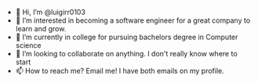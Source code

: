 - 👋 Hi, I’m @luigirr0103
- 👀 I’m interested in becoming a software engineer for a great company to learn and grow.
- 🌱 I’m currently in college for pursuing bachelors degree in Computer science
- 💞️ I’m looking to collaborate on anything.  I don't really know where to start
- 📫 How to reach me? Email me! I have both emails on my profile. 

<!---
luigirr0103/luigirr0103 is a ✨ special ✨ repository because its `Luigiself.md` (this file) appears on your GitHub profile.
You can click the Preview link to take a look at your changes.
--->
